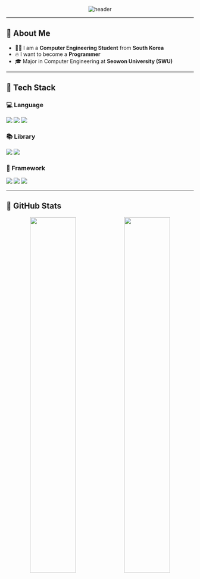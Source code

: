 <!-- Header -->
<p align="center">
  <img src="https://capsule-render.vercel.app/api?type=waving&color=gradient&height=300&section=header&text=반가워요&fontSize=40" alt="header" />
</p>

---

## 👀 About Me
- 🙋‍♀️ I am a **Computer Engineering Student** from **South Korea**
- 🔥 I want to become a **Programmer**
- 🎓 Major in Computer Engineering at **Seowon University (SWU)**

---

## 🧱 Tech Stack

### 💻 Language
<img src="https://img.shields.io/badge/Python-3776AB?style=flat-square&logo=Python&logoColor=white"/>  
<img src="https://img.shields.io/badge/C-A8B9CC?&style=flat-square&logo=C&logoColor=white"/>  
<img src="https://img.shields.io/badge/JavaScript-F7DF1E?style=flat-square&logo=JavaScript&logoColor=black"/>

### 📚 Library
<img src="https://img.shields.io/badge/PyTorch-EE4C2C?style=flat-square&logo=PyTorch&logoColor=white"/>  
<img src="https://img.shields.io/badge/Selenium-43B02A?style=flat-square&logo=Selenium&logoColor=white"/>

### 🧩 Framework
<img src="https://img.shields.io/badge/Flask-000000?style=flat-square&logo=Flask&logoColor=white"/>  
<img src="https://img.shields.io/badge/Django-092E20?style=flat-square&logo=Django&logoColor=white"/>  
<img src="https://img.shields.io/badge/React-61DAFB?style=flat-square&logo=React&logoColor=white"/>

---

## 🤔 GitHub Stats

<p align="center">
  <img src="https://github-readme-stats.vercel.app/api?username=victory-swu&show_icons=true&theme=tokyonight" width="49.5%"/>
  <img src="https://github-readme-stats.vercel.app/api/top-langs/?username=victory-swu&layout=compact&theme=tokyonight" width="49.5%"/>
</p>


<!--
**victory-swu/victory-swu** is a ✨ _special_ ✨ repository because its `README.md` (this file) appears on your GitHub profile.

Here are some ideas to get you started:
- Hi there 👋
- 🔭 I’m currently working on ...
- 🌱 I’m currently learning ...
- 👯 I’m looking to collaborate on ...
- 🤔 I’m looking for help with ...
- 💬 Ask me about ...
- 📫 How to reach me: ...
- 😄 Pronouns: ...
- ⚡ Fun fact: ...
-->
